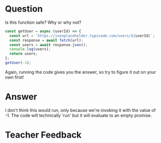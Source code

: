# Question

Is this function safe? Why or why not?

```js
const getUser = async (userId) => {
  const url = `https://jsonplaceholder.typicode.com/users/${userId}`;
  const response = await fetch(url);
  const users = await response.json();
  console.log(users);
  return users;
};
getUser(-1);
```

Again, running the code gives you the answer, so try to figure it out on your own first!

# Answer

I don't think this would run, only because we're invoking it with the value of -1. The code will technically 'run' but it will evaluate to an empty promise.

# Teacher Feedback
